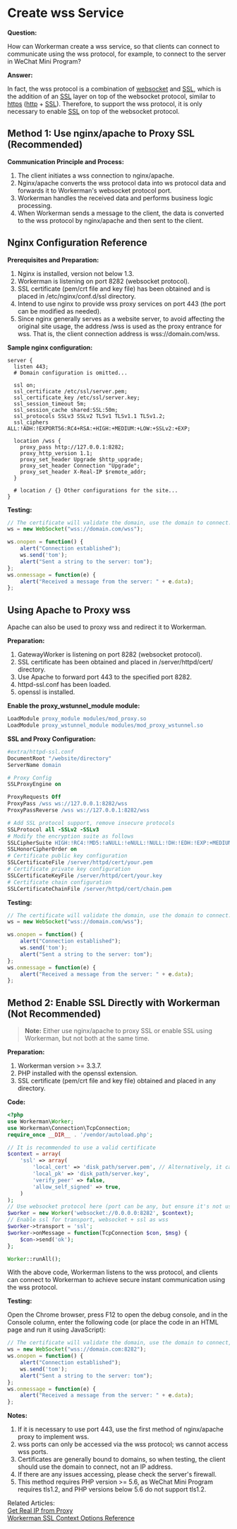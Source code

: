 # Create wss Service

**Question:**

How can Workerman create a wss service, so that clients can connect to communicate using the wss protocol, for example, to connect to the server in WeChat Mini Program?

**Answer:**

In fact, the wss protocol is a combination of [websocket](https://en.wikipedia.org/wiki/WebSocket) and [SSL](https://en.wikipedia.org/wiki/Transport_Layer_Security), which is the addition of an [SSL](https://en.wikipedia.org/wiki/Transport_Layer_Security) layer on top of the websocket protocol, similar to [https](https://en.wikipedia.org/wiki/HTTPS) ([http](https://en.wikipedia.org/wiki/HTTP) + [SSL](https://en.wikipedia.org/wiki/Transport_Layer_Security)).
Therefore, to support the wss protocol, it is only necessary to enable [SSL](https://en.wikipedia.org/wiki/Transport_Layer_Security) on top of the websocket protocol.

## Method 1: Use nginx/apache to Proxy SSL (Recommended)

**Communication Principle and Process:**

1. The client initiates a wss connection to nginx/apache.
2. Nginx/apache converts the wss protocol data into ws protocol data and forwards it to Workerman's websocket protocol port.
3. Workerman handles the received data and performs business logic processing.
4. When Workerman sends a message to the client, the data is converted to the wss protocol by nginx/apache and then sent to the client.

## Nginx Configuration Reference

**Prerequisites and Preparation:**

1. Nginx is installed, version not below 1.3.
2. Workerman is listening on port 8282 (websocket protocol).
3. SSL certificate (pem/crt file and key file) has been obtained and is placed in /etc/nginx/conf.d/ssl directory.
4. Intend to use nginx to provide wss proxy services on port 443 (the port can be modified as needed).
5. Since nginx generally serves as a website server, to avoid affecting the original site usage, the address /wss is used as the proxy entrance for wss. That is, the client connection address is wss://domain.com/wss.

**Sample nginx configuration:**
```nginx
server {
  listen 443;
  # Domain configuration is omitted...

  ssl on;
  ssl_certificate /etc/ssl/server.pem;
  ssl_certificate_key /etc/ssl/server.key;
  ssl_session_timeout 5m;
  ssl_session_cache shared:SSL:50m;
  ssl_protocols SSLv3 SSLv2 TLSv1 TLSv1.1 TLSv1.2;
  ssl_ciphers ALL:!ADH:!EXPORT56:RC4+RSA:+HIGH:+MEDIUM:+LOW:+SSLv2:+EXP;

  location /wss {
    proxy_pass http://127.0.0.1:8282;
    proxy_http_version 1.1;
    proxy_set_header Upgrade $http_upgrade;
    proxy_set_header Connection "Upgrade";
    proxy_set_header X-Real-IP $remote_addr;
  }
  
  # location / {} Other configurations for the site...
}
```

**Testing:**
```javascript
// The certificate will validate the domain, use the domain to connect. Note that the port is not included here
ws = new WebSocket("wss://domain.com/wss");

ws.onopen = function() {
    alert("Connection established");
    ws.send('tom');
    alert("Sent a string to the server: tom");
};
ws.onmessage = function(e) {
    alert("Received a message from the server: " + e.data);
};
```

## Using Apache to Proxy wss

Apache can also be used to proxy wss and redirect it to Workerman.

**Preparation:**

1. GatewayWorker is listening on port 8282 (websocket protocol).
2. SSL certificate has been obtained and placed in /server/httpd/cert/ directory.
3. Use Apache to forward port 443 to the specified port 8282.
4. httpd-ssl.conf has been loaded.
5. openssl is installed.

**Enable the proxy_wstunnel_module module:**
```apache
LoadModule proxy_module modules/mod_proxy.so
LoadModule proxy_wstunnel_module modules/mod_proxy_wstunnel.so
```

**SSL and Proxy Configuration:**
```apache
#extra/httpd-ssl.conf
DocumentRoot "/website/directory"
ServerName domain

# Proxy Config
SSLProxyEngine on

ProxyRequests Off
ProxyPass /wss ws://127.0.0.1:8282/wss
ProxyPassReverse /wss ws://127.0.0.1:8282/wss

# Add SSL protocol support, remove insecure protocols
SSLProtocol all -SSLv2 -SSLv3
# Modify the encryption suite as follows
SSLCipherSuite HIGH:!RC4:!MD5:!aNULL:!eNULL:!NULL:!DH:!EDH:!EXP:+MEDIUM
SSLHonorCipherOrder on
# Certificate public key configuration
SSLCertificateFile /server/httpd/cert/your.pem
# Certificate private key configuration
SSLCertificateKeyFile /server/httpd/cert/your.key
# Certificate chain configuration
SSLCertificateChainFile /server/httpd/cert/chain.pem
```

**Testing:**
```javascript
// The certificate will validate the domain, use the domain to connect. Note that there is no port
ws = new WebSocket("wss://domain.com/wss");

ws.onopen = function() {
    alert("Connection established");
    ws.send('tom');
    alert("Sent a string to the server: tom");
};
ws.onmessage = function(e) {
    alert("Received a message from the server: " + e.data);
};
```

## Method 2: Enable SSL Directly with Workerman (Not Recommended)

> **Note:**
> Either use nginx/apache to proxy SSL or enable SSL using Workerman, but not both at the same time.

**Preparation:**

1. Workerman version >= 3.3.7.
2. PHP installed with the openssl extension.
3. SSL certificate (pem/crt file and key file) obtained and placed in any directory.

**Code:**
```php
<?php
use Workerman\Worker;
use Workerman\Connection\TcpConnection;
require_once __DIR__ . '/vendor/autoload.php';

// It is recommended to use a valid certificate
$context = array(
    'ssl' => array(
        'local_cert' => 'disk_path/server.pem', // Alternatively, it can be a crt file
        'local_pk' => 'disk_path/server.key',
        'verify_peer' => false,
        'allow_self_signed' => true, 
    )
);
// Use websocket protocol here (port can be any, but ensure it's not used by other programs)
$worker = new Worker('websocket://0.0.0.0:8282', $context);
// Enable ssl for transport, websocket + ssl as wss
$worker->transport = 'ssl';
$worker->onMessage = function(TcpConnection $con, $msg) {
    $con->send('ok');
};

Worker::runAll();
```

With the above code, Workerman listens to the wss protocol, and clients can connect to Workerman to achieve secure instant communication using the wss protocol.

**Testing:**

Open the Chrome browser, press F12 to open the debug console, and in the Console column, enter the following code (or place the code in an HTML page and run it using JavaScript):

```javascript
// The certificate will validate the domain, use the domain to connect, note the port included here
ws = new WebSocket("wss://domain.com:8282");
ws.onopen = function() {
    alert("Connection established");
    ws.send('tom');
    alert("Sent a string to the server: tom");
};
ws.onmessage = function(e) {
    alert("Received a message from the server: " + e.data);
};
```

**Notes:**

1. If it is necessary to use port 443, use the first method of nginx/apache proxy to implement wss.
2. wss ports can only be accessed via the wss protocol; ws cannot access wss ports.
3. Certificates are generally bound to domains, so when testing, the client should use the domain to connect, not an IP address.
4. If there are any issues accessing, please check the server's firewall.
5. This method requires PHP version >= 5.6, as WeChat Mini Program requires tls1.2, and PHP versions below 5.6 do not support tls1.2.

Related Articles:  
[Get Real IP from Proxy](get-real-ip-from-proxy.md)  
[Workerman SSL Context Options Reference](https://php.net/manual/en/context.ssl.php)

